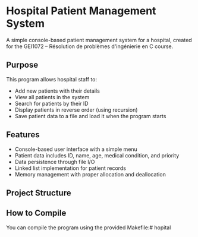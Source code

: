 # Hospital Patient Management System

A simple console-based patient management system for a hospital, created for the GEI1072 – Résolution de problèmes d'ingénierie en C course.

## Purpose

This program allows hospital staff to:
- Add new patients with their details
- View all patients in the system
- Search for patients by their ID
- Display patients in reverse order (using recursion)
- Save patient data to a file and load it when the program starts

## Features

- Console-based user interface with a simple menu
- Patient data includes ID, name, age, medical condition, and priority
- Data persistence through file I/O
- Linked list implementation for patient records
- Memory management with proper allocation and deallocation

## Project Structure

## How to Compile

You can compile the program using the provided Makefile:#   h o p i t a l  
 